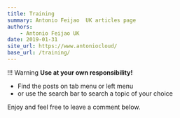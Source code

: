 ```yaml
---
title: Training
summary: Antonio Feijao  UK articles page
authors:
    - Antonio Feijao UK
date: 2019-01-31
site_url: https://www.antoniocloud/
base_url: /training/
---
```


!!! Warning
    **Use at your own responsibility!**

- Find the posts on tab menu or left menu
- or use the search bar to search a topic of your choice

Enjoy and feel free to leave a comment below.
